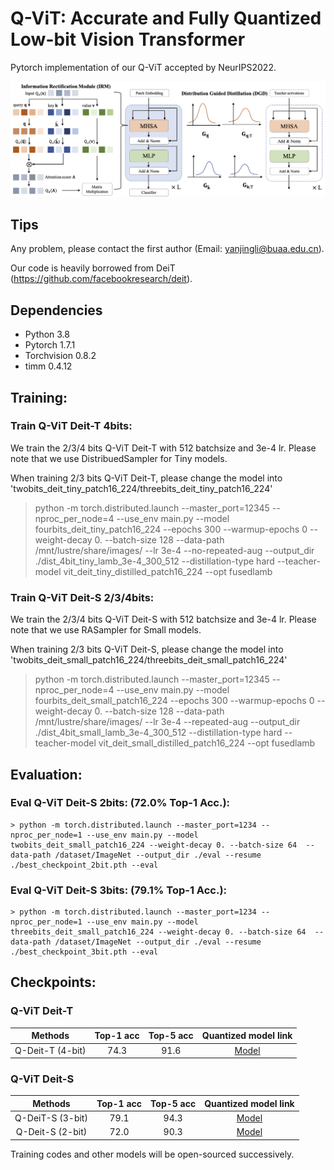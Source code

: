 # Q-ViT: Accurate and Fully Quantized Low-bit Vision Transformer

Pytorch implementation of our Q-ViT accepted by NeurIPS2022.


<div align="center">
  <img src="pic.png" width="800"/>
</div>

## Tips

Any problem, please contact the first author (Email: yanjingli@buaa.edu.cn). 

Our code is heavily borrowed from DeiT (https://github.com/facebookresearch/deit).
## Dependencies
* Python 3.8
* Pytorch 1.7.1
* Torchvision 0.8.2
* timm 0.4.12

## Training:

### Train Q-ViT Deit-T 4bits:

We train the 2/3/4 bits Q-ViT Deit-T with 512 batchsize and 3e-4 lr. Please note that we use DistribuedSampler for Tiny models. 

When training 2/3 bits Q-ViT Deit-T, please change the model into 'twobits_deit_tiny_patch16_224/threebits_deit_tiny_patch16_224'

  > python -m torch.distributed.launch --master_port=12345 --nproc_per_node=4 --use_env main.py --model fourbits_deit_tiny_patch16_224 --epochs 300 --warmup-epochs 0 --weight-decay 0. --batch-size 128  --data-path /mnt/lustre/share/images/ --lr 3e-4 --no-repeated-aug --output_dir ./dist_4bit_tiny_lamb_3e-4_300_512 --distillation-type hard --teacher-model vit_deit_tiny_distilled_patch16_224 --opt fusedlamb 

### Train Q-ViT Deit-S 2/3/4bits:

We train the 2/3/4 bits Q-ViT Deit-S with 512 batchsize and 3e-4 lr. Please note that we use RASampler for Small models. 

When training 2/3 bits Q-ViT Deit-S, please change the model into 'twobits_deit_small_patch16_224/threebits_deit_small_patch16_224'

  > python -m torch.distributed.launch --master_port=12345 --nproc_per_node=4 --use_env main.py --model fourbits_deit_small_patch16_224 --epochs 300 --warmup-epochs 0 --weight-decay 0. --batch-size 128  --data-path /mnt/lustre/share/images/ --lr 3e-4 --repeated-aug --output_dir ./dist_4bit_small_lamb_3e-4_300_512 --distillation-type hard --teacher-model vit_deit_small_distilled_patch16_224 --opt fusedlamb 


## Evaluation: 

  ### Eval Q-ViT Deit-S 2bits: (72.0% Top-1 Acc.):
    
    > python -m torch.distributed.launch --master_port=1234 --nproc_per_node=1 --use_env main.py --model twobits_deit_small_patch16_224 --weight-decay 0. --batch-size 64  --data-path /dataset/ImageNet --output_dir ./eval --resume ./best_checkpoint_2bit.pth --eval

  ### Eval Q-ViT Deit-S 3bits: (79.1% Top-1 Acc.):
    
    > python -m torch.distributed.launch --master_port=1234 --nproc_per_node=1 --use_env main.py --model threebits_deit_small_patch16_224 --weight-decay 0. --batch-size 64  --data-path /dataset/ImageNet --output_dir ./eval --resume ./best_checkpoint_3bit.pth --eval
    
## Checkpoints: 

  ### Q-ViT Deit-T

| Methods | Top-1 acc | Top-5 acc | Quantized model link |
|:-------:|:---------:|:---------:|:--------------------:|
| Q-Deit-T (4-bit)  |  74.3     |  91.6     | [Model](https://drive.google.com/file/d/1kRtJ0YkA5DiRYixZznV-93SMVqX4MVFQ/view?usp=share_link)  |

  ### Q-ViT Deit-S

| Methods | Top-1 acc | Top-5 acc | Quantized model link |
|:-------:|:---------:|:---------:|:--------------------:|
| Q-DeiT-S (3-bit)  |  79.1     |  94.3     | [Model](https://drive.google.com/file/d/1UbyrKB4h3fx8fsTQboz6IOZBy-utBlq3/view?usp=sharing)  |
| Q-Deit-S (2-bit)  |  72.0     |  90.3     | [Model](https://drive.google.com/file/d/1bcNpJ0Sqt19aJcyCrdmTgqOYCr79HL5f/view?usp=sharing)  |


Training codes and other models will be open-sourced successively.


